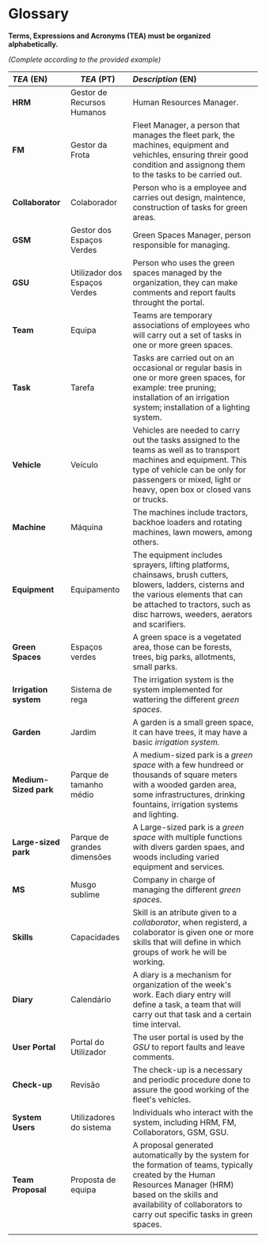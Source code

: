 # Glossary

**Terms, Expressions and Acronyms (TEA) must be organized alphabetically.**

_(Complete according to the provided example)_

| **_TEA_** (EN)        | **_TEA_** (PT)                | **_Description_** (EN)                                                                                                                                                                                                                 |                                       
|:----------------------|-------------------------------|:---------------------------------------------------------------------------------------------------------------------------------------------------------------------------------------------------------------------------------------|
| **HRM**               | Gestor de Recursos Humanos    | Human Resources Manager.                                                                                                                                                                                                               |
| **FM**                | Gestor da Frota               | Fleet Manager, a person that manages the fleet park, the machines, equipment and vehichles, ensuring threir good condition and assignong them to the tasks to be carried out.                                                          |
| **Collaborator**      | Colaborador                   | Person who is a employee and carries out design, maintence, construction of tasks for green areas.                                                                                                                                     |
| **GSM**               | Gestor dos Espaços Verdes     | Green Spaces Manager, person responsible for managing.                                                                                                                                                                                 |
| **GSU**               | Utilizador dos Espaços Verdes | Person who uses the green spaces managed by the organization, they can make comments and report faults throught the portal.                                                                                                            |
| **Team**              | Equipa                        | Teams are temporary associations of employees who will carry out a set of tasks in one or more green spaces.                                                                                                                           |
| **Task**              | Tarefa                        | Tasks are carried out on an occasional or regular basis in one or more green spaces, for example: tree pruning; installation of an irrigation system; installation of a lighting system.                                               |
| **Vehicle**           | Veículo                       | Vehicles are needed to carry out the tasks assigned to the teams as well as to transport machines and equipment. This type of vehicle can be only for passengers or mixed, light or heavy, open box or closed vans or trucks.          |
| **Machine**           | Máquina                       | The machines include tractors, backhoe loaders and rotating machines, lawn mowers, among others.                                                                                                                                       |
| **Equipment**         | Equipamento                   | The equipment includes sprayers, lifting platforms, chainsaws, brush cutters, blowers, ladders, cisterns and the various elements that can be attached to tractors, such as disc harrows, weeders, aerators and scarifiers.            |
| **Green Spaces**      | Espaços verdes                | A green space is a vegetated area, those can be forests, trees, big parks, allotments, small parks.                                                                                                                                    |
| **Irrigation system** | Sistema de rega               | The irrigation system is the system implemented for wattering the different _green spaces._                                                                                                                                            |
| **Garden**            | Jardim                        | A garden is a small green space, it can have trees, it may have a basic _irrigation system._                                                                                                                                           |
| **Medium-Sized park** | Parque de tamanho médio       | A medium-sized park is a _green space_ with a few hundreed or thousands of square meters with a wooded garden area, some infrastructures, drinking fountains, irrigation systems and lighting.                                         |
| **Large-sized park**  | Parque de grandes dimensões   | A Large-sized park is a _green space_ with multiple functions with divers garden spaes, and woods including varied equipment and services.                                                                                             |
| **MS**                | Musgo sublime                 | Company in charge of managing the different _green spaces._                                                                                                                                                                            |
| **Skills**            | Capacidades                   | Skill is an atribute given to a _collaborator_, when registerd, a colaborator is given one or more skills that will define in which groups of work he will be working.                                                                 |
| **Diary**             | Calendário                    | A diary is a mechanism for organization of the week's work. Each diary entry will define a task, a team that will carry out that task and a certain  time interval.                                                                    |
| **User Portal**       | Portal do Utilizador          | The user portal is used by the _GSU_ to report faults and leave comments.                                                                                                                                                              |
| **Check-up**          | Revisão                       | The check-up is a necessary and periodic procedure done to assure the good working of the fleet's vehicles.                                                                                                                            |
| **System Users**      | Utilizadores do sistema       | Individuals who interact with the system, including HRM, FM, Collaborators, GSM, GSU.                                                                                                                                                  |
| **Team Proposal**     | Proposta de equipa            | A proposal generated automatically by the system for the formation of teams, typically created by the Human Resources Manager (HRM) based on the skills and availability of collaborators to carry out specific tasks in green spaces. |
|                       |                               |                                                                                                                                                                                                                                        |








